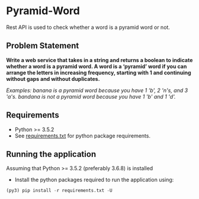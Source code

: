 # Pyramid-Word
Rest API is used to check whether a word is a pyramid word or not.

## Problem Statement 

**Write a web service that takes in a string and returns a boolean to indicate whether a word is a pyramid word. A word is a ‘pyramid’ word if you can arrange the letters in increasing frequency, starting with 1 and continuing without gaps and without duplicates.**

*Examples: banana is a pyramid word because you have 1 'b', 2 'n's, and 3 'a's. bandana is not a pyramid word because you have 1 'b' and 1 'd'.*


## Requirements
 - Python >= 3.5.2
 - See [requirements.txt](https://github.com/SachinDevatar7/pyramid-word/blob/master/requirements.txt) for python package requirements.
 
 
## Running the application

 Assuming that Python >= 3.5.2 (preferably 3.6.8) is installed
 - Install the python packages required to run the application using:
```python
(py3) pip install -r requirements.txt -U
```
